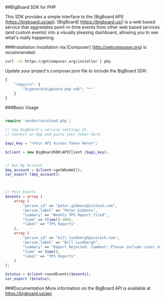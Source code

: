 ##BigBoard SDK for PHP

This SDK provides a simple interface to the [BigBoard API] (https://bigboard.us/api). [BigBoard] (https://bigboard.us/) is a web based service that aggredates point-in-time events from other web based services (and custom events) into a visually pleasing dashboard, allowing you to see what's really happening.


###Installation
Installation via [Composer] (http://getcomposer.org) is recommended:

```bash
curl -sS https://getcomposer.org/installer | php
```

Update your project's composer.json file to include the BigBoard SDK:

```javascript
{
    "require": {
        "bigboard/bigboard-php-sdk": "*"
    }
}
```


###Basic Usage

```php

require 'vendor/autoload.php';

// See BigBoard's service settings UI. 
// Connect an App and paste your token here:

$api_key = "<Your API Access Token Here>";

$client = new BigBoardSDK\APIClient ($api_key);


// Get My Account
$my_account = $client->getWhoAmI();
var_export ($my_account);



// Post Events
$events = array (
	array (
	    "person_id" => "peter.gibbons@initech.com",
	    "person_label" => "Peter Gibbons",
	    "summary" => "Weekly TPS Report filed",
	    "time" => (time()-300), 
	    "label" => "TPS Reports"
	),
	array (
	    "person_id" => "bill.lundbergh@initech.com",
	    "person_label" => "Bill Lundbergh",
	    "summary" => "Report Rejected. Comment: Please include cover sheet. Mmmmkay?",
	    "time" => time(),
	    "label" => "TPS Reports"
	)
);

$status = $client->sendEvents($events);
var_export ($status);

```

###Documentation
More information on the BigBoard API is available at https://bigboard.us/api.


 